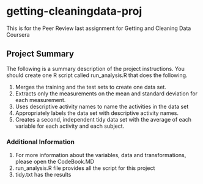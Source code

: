 # getting-cleaningdata-proj
This is for the Peer Review last assignment for Getting and Cleaning Data Coursera 
## Project Summary
The following is a summary description of the project instructions. You should create one R script called run_analysis.R that does the following. 
1. Merges the training and the test sets to create one data set.
2. Extracts only the measurements on the mean and standard deviation for each measurement. 
3. Uses descriptive activity names to name the activities in the data set
4. Appropriately labels the data set with descriptive activity names. 
5. Creates a second, independent tidy data set with the average of each variable for each activity and each subject. 
### Additional Information
1.  For more information about the variables, data and transformations, please open the CodeBook.MD
2.  run_analysis.R file provides all the script for this project
3.  tidy.txt has the results
